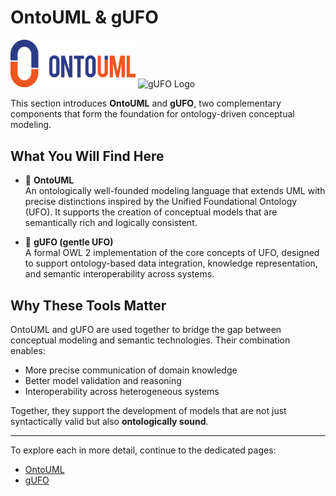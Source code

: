 # OntoUML & gUFO

<p align="left"><img src="../assets/images/ontouml-logo.png" width="200" alt="OntoUML Logo"> <img src="../assets/images/gufo-logo.png" width="200" alt="gUFO Logo"></p>

This section introduces **OntoUML** and **gUFO**, two complementary components that form the foundation for ontology-driven conceptual modeling.

## What You Will Find Here

- 📘 **OntoUML**  
  An ontologically well-founded modeling language that extends UML with precise distinctions inspired by the Unified Foundational Ontology (UFO). It supports the creation of conceptual models that are semantically rich and logically consistent.

- 📘 **gUFO (gentle UFO)**  
  A formal OWL 2 implementation of the core concepts of UFO, designed to support ontology-based data integration, knowledge representation, and semantic interoperability across systems.

## Why These Tools Matter

OntoUML and gUFO are used together to bridge the gap between conceptual modeling and semantic technologies. Their combination enables:

- More precise communication of domain knowledge
- Better model validation and reasoning
- Interoperability across heterogeneous systems

Together, they support the development of models that are not just syntactically valid but also **ontologically sound**.

---

To explore each in more detail, continue to the dedicated pages:

- [OntoUML](ontouml.md)
- [gUFO](gufo.md)
